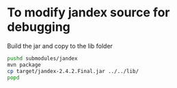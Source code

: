 # To modify jandex source for debugging

Build the jar and copy to the lib folder

```bash
pushd submodules/jandex
mvn package
cp target/jandex-2.4.2.Final.jar ../../lib/
popd
```

